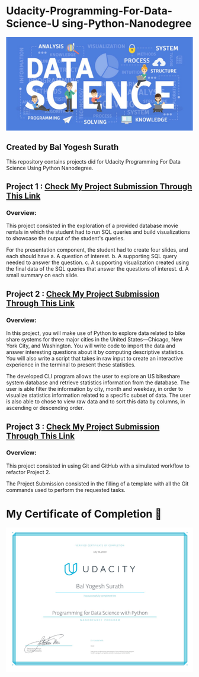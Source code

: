 # Udacity-Programming-For-Data-Science-U sing-Python-Nanodegree
<img src="Certificate/Temp/temp.jpg" width="1000">

## Created by Bal Yogesh Surath

This repository contains projects did for Udacity Programming For Data Science Using Python Nanodegree.


## Project 1 : [Check My Project Submission Through This Link](https://github.com/yogi1510/Post-your-Work-on-GitHub/tree/master/Project-1%20SQL)

### Overview:

This project consisted in the exploration of a provided database movie rentals in which the student had to run SQL queries and build visualizations to showcase the output of the student's queries. 

For the presentation component, the student had to create four slides, and each should have 
a. A question of interest.
b. A supporting SQL query needed to answer the question.
c. A supporting visualization created using the final data of the SQL queries that answer the questions of interest.
d. A small summary on each slide.


## Project 2 : [Check My Project Submission Through This Link](https://github.com/yogi1510/Post-your-Work-on-GitHub/tree/master/Project-2%20Python)

### Overview:

In this project, you will make use of Python to explore data related to bike share systems for three major cities in the United States—Chicago, New York City, and Washington. You will write code to import the data and answer interesting questions about it by computing descriptive statistics. You will also write a script that takes in raw input to create an interactive experience in the terminal to present these statistics.

The developed CLI program allows the user to explore an US bikeshare system database and retrieve statistics information from the database. The user is able filter the information by city, month and weekday, in order to visualize statistics information related to a specific subset of data. The user is also able to chose to view raw data and to sort this data by columns, in ascending or descending order.


## Project 3 : [Check My Project Submission Through This Link](https://github.com/yogi1510/Post-your-Work-on-GitHub/tree/master/Project-3%20GitHub)

### Overview:

This project consisted in using Git and GitHub with a simulated workflow to refactor Project 2.

The Project Submission consisted in the filling of a template with all the Git commands used to perform the requested tasks.


# My Certificate of Completion :tada:
<img src="Certificate/Certificate.jpg" width="1000">
